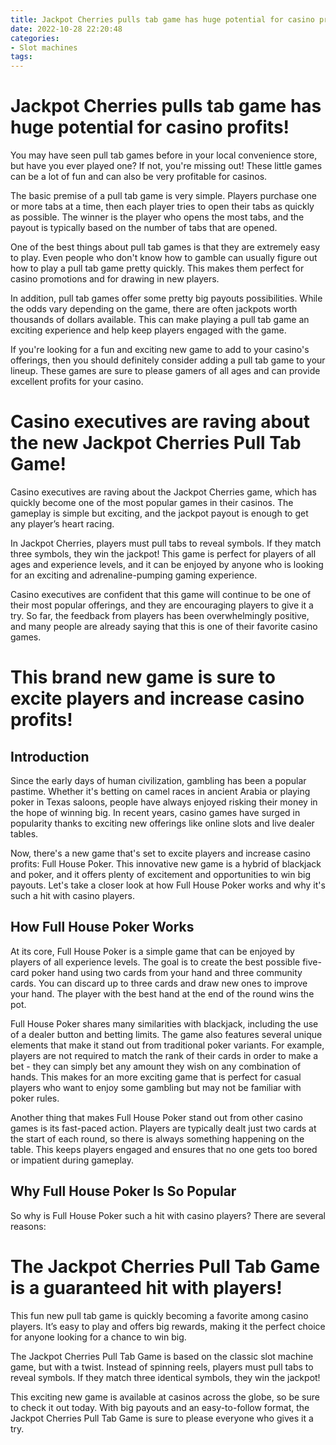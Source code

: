 ```yaml
---
title: Jackpot Cherries pulls tab game has huge potential for casino profits!
date: 2022-10-28 22:20:48
categories:
- Slot machines
tags:
---
```



#  Jackpot Cherries pulls tab game has huge potential for casino profits!

You may have seen pull tab games before in your local convenience store, but have you ever played one? If not, you're missing out! These little games can be a lot of fun and can also be very profitable for casinos.

The basic premise of a pull tab game is very simple. Players purchase one or more tabs at a time, then each player tries to open their tabs as quickly as possible. The winner is the player who opens the most tabs, and the payout is typically based on the number of tabs that are opened.

One of the best things about pull tab games is that they are extremely easy to play. Even people who don't know how to gamble can usually figure out how to play a pull tab game pretty quickly. This makes them perfect for casino promotions and for drawing in new players.

In addition, pull tab games offer some pretty big payouts possibilities. While the odds vary depending on the game, there are often jackpots worth thousands of dollars available. This can make playing a pull tab game an exciting experience and help keep players engaged with the game.

If you're looking for a fun and exciting new game to add to your casino's offerings, then you should definitely consider adding a pull tab game to your lineup. These games are sure to please gamers of all ages and can provide excellent profits for your casino.

#  Casino executives are raving about the new Jackpot Cherries Pull Tab Game!

Casino executives are raving about the Jackpot Cherries game, which has quickly become one of the most popular games in their casinos. The gameplay is simple but exciting, and the jackpot payout is enough to get any player’s heart racing.

In Jackpot Cherries, players must pull tabs to reveal symbols. If they match three symbols, they win the jackpot! This game is perfect for players of all ages and experience levels, and it can be enjoyed by anyone who is looking for an exciting and adrenaline-pumping gaming experience.

Casino executives are confident that this game will continue to be one of their most popular offerings, and they are encouraging players to give it a try. So far, the feedback from players has been overwhelmingly positive, and many people are already saying that this is one of their favorite casino games.

#  This brand new game is sure to excite players and increase casino profits!

## Introduction

Since the early days of human civilization, gambling has been a popular pastime. Whether it's betting on camel races in ancient Arabia or playing poker in Texas saloons, people have always enjoyed risking their money in the hope of winning big. In recent years, casino games have surged in popularity thanks to exciting new offerings like online slots and live dealer tables.

Now, there's a new game that's set to excite players and increase casino profits: Full House Poker. This innovative new game is a hybrid of blackjack and poker, and it offers plenty of excitement and opportunities to win big payouts. Let's take a closer look at how Full House Poker works and why it's such a hit with casino players.

## How Full House Poker Works

At its core, Full House Poker is a simple game that can be enjoyed by players of all experience levels. The goal is to create the best possible five-card poker hand using two cards from your hand and three community cards. You can discard up to three cards and draw new ones to improve your hand. The player with the best hand at the end of the round wins the pot.

Full House Poker shares many similarities with blackjack, including the use of a dealer button and betting limits. The game also features several unique elements that make it stand out from traditional poker variants. For example, players are not required to match the rank of their cards in order to make a bet - they can simply bet any amount they wish on any combination of hands. This makes for an more exciting game that is perfect for casual players who want to enjoy some gambling but may not be familiar with poker rules.

Another thing that makes Full House Poker stand out from other casino games is its fast-paced action. Players are typically dealt just two cards at the start of each round, so there is always something happening on the table. This keeps players engaged and ensures that no one gets too bored or impatient during gameplay.

## Why Full House Poker Is So Popular

So why is Full House Poker such a hit with casino players? There are several reasons:






















#  The Jackpot Cherries Pull Tab Game is a guaranteed hit with players!

This fun new pull tab game is quickly becoming a favorite among casino players. It’s easy to play and offers big rewards, making it the perfect choice for anyone looking for a chance to win big.

The Jackpot Cherries Pull Tab Game is based on the classic slot machine game, but with a twist. Instead of spinning reels, players must pull tabs to reveal symbols. If they match three identical symbols, they win the jackpot!

This exciting new game is available at casinos across the globe, so be sure to check it out today. With big payouts and an easy-to-follow format, the Jackpot Cherries Pull Tab Game is sure to please everyone who gives it a try.